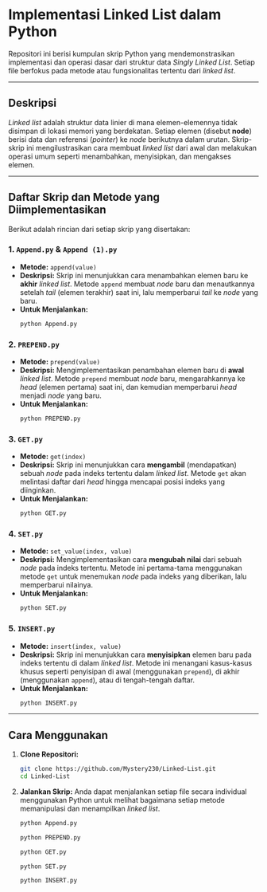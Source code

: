 # Implementasi Linked List dalam Python

Repositori ini berisi kumpulan skrip Python yang mendemonstrasikan implementasi dan operasi dasar dari struktur data *Singly Linked List*. Setiap file berfokus pada metode atau fungsionalitas tertentu dari *linked list*.

---

## Deskripsi

*Linked list* adalah struktur data linier di mana elemen-elemennya tidak disimpan di lokasi memori yang berdekatan. Setiap elemen (disebut **node**) berisi data dan referensi (*pointer*) ke *node* berikutnya dalam urutan. Skrip-skrip ini mengilustrasikan cara membuat *linked list* dari awal dan melakukan operasi umum seperti menambahkan, menyisipkan, dan mengakses elemen.

---

## Daftar Skrip dan Metode yang Diimplementasikan

Berikut adalah rincian dari setiap skrip yang disertakan:

### 1. `Append.py` & `Append (1).py`

* **Metode:** `append(value)`
* **Deskripsi:** Skrip ini menunjukkan cara menambahkan elemen baru ke **akhir** *linked list*. Metode `append` membuat *node* baru dan menautkannya setelah *tail* (elemen terakhir) saat ini, lalu memperbarui *tail* ke *node* yang baru.
* **Untuk Menjalankan:**
    ```bash
    python Append.py
    ```

### 2. `PREPEND.py`

* **Metode:** `prepend(value)`
* **Deskripsi:** Mengimplementasikan penambahan elemen baru di **awal** *linked list*. Metode `prepend` membuat *node* baru, mengarahkannya ke *head* (elemen pertama) saat ini, dan kemudian memperbarui *head* menjadi *node* yang baru.
* **Untuk Menjalankan:**
    ```bash
    python PREPEND.py
    ```

### 3. `GET.py`

* **Metode:** `get(index)`
* **Deskripsi:** Skrip ini menunjukkan cara **mengambil** (mendapatkan) sebuah *node* pada indeks tertentu dalam *linked list*. Metode `get` akan melintasi daftar dari *head* hingga mencapai posisi indeks yang diinginkan.
* **Untuk Menjalankan:**
    ```bash
    python GET.py
    ```

### 4. `SET.py`

* **Metode:** `set_value(index, value)`
* **Deskripsi:** Mengimplementasikan cara **mengubah nilai** dari sebuah *node* pada indeks tertentu. Metode ini pertama-tama menggunakan metode `get` untuk menemukan *node* pada indeks yang diberikan, lalu memperbarui nilainya.
* **Untuk Menjalankan:**
    ```bash
    python SET.py
    ```

### 5. `INSERT.py`

* **Metode:** `insert(index, value)`
* **Deskripsi:** Skrip ini menunjukkan cara **menyisipkan** elemen baru pada indeks tertentu di dalam *linked list*. Metode ini menangani kasus-kasus khusus seperti penyisipan di awal (menggunakan `prepend`), di akhir (menggunakan `append`), atau di tengah-tengah daftar.
* **Untuk Menjalankan:**
    ```bash
    python INSERT.py
    ```

---

## Cara Menggunakan

1.  **Clone Repositori:**
    ```bash
    git clone https://github.com/Mystery230/Linked-List.git
    cd Linked-List
    ```
2.  **Jalankan Skrip:**
    Anda dapat menjalankan setiap file secara individual menggunakan Python untuk melihat bagaimana setiap metode memanipulasi dan menampilkan *linked list*.
    ```bash
    python Append.py

    python PREPEND.py

    python GET.py

    python SET.py

    python INSERT.py

    ```
